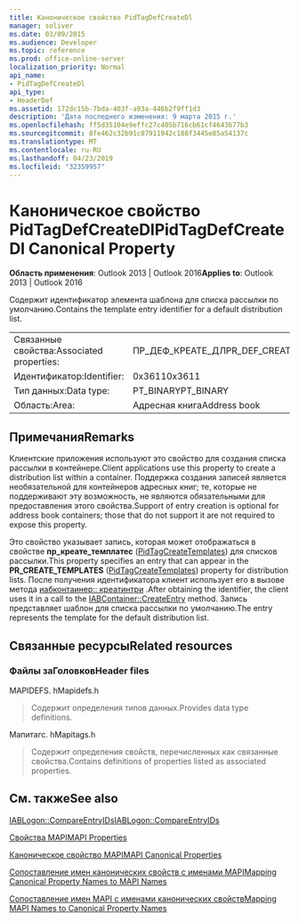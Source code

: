 ```yaml
---
title: Каноническое свойство PidTagDefCreateDl
manager: soliver
ms.date: 03/09/2015
ms.audience: Developer
ms.topic: reference
ms.prod: office-online-server
localization_priority: Normal
api_name:
- PidTagDefCreateDl
api_type:
- HeaderDef
ms.assetid: 172dc15b-7bda-403f-a93a-446b2f9ff1d3
description: 'Дата последнего изменения: 9 марта 2015 г.'
ms.openlocfilehash: ff5d35104e9effc27c405b716cb61cf4643677b3
ms.sourcegitcommit: 8fe462c32b91c87911942c188f3445e85a54137c
ms.translationtype: MT
ms.contentlocale: ru-RU
ms.lasthandoff: 04/23/2019
ms.locfileid: "32359957"
---
```

# <a name="pidtagdefcreatedl-canonical-property"></a><span data-ttu-id="7986e-103">Каноническое свойство PidTagDefCreateDl</span><span class="sxs-lookup"><span data-stu-id="7986e-103">PidTagDefCreateDl Canonical Property</span></span>

  
  
<span data-ttu-id="7986e-104">**Область применения**: Outlook 2013 | Outlook 2016</span><span class="sxs-lookup"><span data-stu-id="7986e-104">**Applies to**: Outlook 2013 | Outlook 2016</span></span> 
  
<span data-ttu-id="7986e-105">Содержит идентификатор элемента шаблона для списка рассылки по умолчанию.</span><span class="sxs-lookup"><span data-stu-id="7986e-105">Contains the template entry identifier for a default distribution list.</span></span> 
  
|||
|:-----|:-----|
|<span data-ttu-id="7986e-106">Связанные свойства:</span><span class="sxs-lookup"><span data-stu-id="7986e-106">Associated properties:</span></span>  <br/> |<span data-ttu-id="7986e-107">ПР_ДЕФ_КРЕАТЕ_ДЛ</span><span class="sxs-lookup"><span data-stu-id="7986e-107">PR_DEF_CREATE_DL</span></span>  <br/> |
|<span data-ttu-id="7986e-108">Идентификатор:</span><span class="sxs-lookup"><span data-stu-id="7986e-108">Identifier:</span></span>  <br/> |<span data-ttu-id="7986e-109">0x3611</span><span class="sxs-lookup"><span data-stu-id="7986e-109">0x3611</span></span>  <br/> |
|<span data-ttu-id="7986e-110">Тип данных:</span><span class="sxs-lookup"><span data-stu-id="7986e-110">Data type:</span></span>  <br/> |<span data-ttu-id="7986e-111">PT_BINARY</span><span class="sxs-lookup"><span data-stu-id="7986e-111">PT_BINARY</span></span>  <br/> |
|<span data-ttu-id="7986e-112">Область:</span><span class="sxs-lookup"><span data-stu-id="7986e-112">Area:</span></span>  <br/> |<span data-ttu-id="7986e-113">Адресная книга</span><span class="sxs-lookup"><span data-stu-id="7986e-113">Address book</span></span>  <br/> |
   
## <a name="remarks"></a><span data-ttu-id="7986e-114">Примечания</span><span class="sxs-lookup"><span data-stu-id="7986e-114">Remarks</span></span>

<span data-ttu-id="7986e-115">Клиентские приложения используют это свойство для создания списка рассылки в контейнере.</span><span class="sxs-lookup"><span data-stu-id="7986e-115">Client applications use this property to create a distribution list within a container.</span></span> <span data-ttu-id="7986e-116">Поддержка создания записей является необязательной для контейнеров адресных книг; те, которые не поддерживают эту возможность, не являются обязательными для предоставления этого свойства.</span><span class="sxs-lookup"><span data-stu-id="7986e-116">Support of entry creation is optional for address book containers; those that do not support it are not required to expose this property.</span></span> 
  
<span data-ttu-id="7986e-117">Это свойство указывает запись, которая может отображаться в свойстве **пр_креате_темплатес** ([PidTagCreateTemplates](pidtagcreatetemplates-canonical-property.md)) для списков рассылки.</span><span class="sxs-lookup"><span data-stu-id="7986e-117">This property specifies an entry that can appear in the **PR_CREATE_TEMPLATES** ([PidTagCreateTemplates](pidtagcreatetemplates-canonical-property.md)) property for distribution lists.</span></span> <span data-ttu-id="7986e-118">После получения идентификатора клиент использует его в вызове метода [иабконтаинер:: креатинтри](iabcontainer-createentry.md) .</span><span class="sxs-lookup"><span data-stu-id="7986e-118">After obtaining the identifier, the client uses it in a call to the [IABContainer::CreateEntry](iabcontainer-createentry.md) method.</span></span> <span data-ttu-id="7986e-119">Запись представляет шаблон для списка рассылки по умолчанию.</span><span class="sxs-lookup"><span data-stu-id="7986e-119">The entry represents the template for the default distribution list.</span></span> 
  
## <a name="related-resources"></a><span data-ttu-id="7986e-120">Связанные ресурсы</span><span class="sxs-lookup"><span data-stu-id="7986e-120">Related resources</span></span>

### <a name="header-files"></a><span data-ttu-id="7986e-121">Файлы заГоловков</span><span class="sxs-lookup"><span data-stu-id="7986e-121">Header files</span></span>

<span data-ttu-id="7986e-122">MAPIDEFS. h</span><span class="sxs-lookup"><span data-stu-id="7986e-122">Mapidefs.h</span></span>
  
> <span data-ttu-id="7986e-123">Содержит определения типов данных.</span><span class="sxs-lookup"><span data-stu-id="7986e-123">Provides data type definitions.</span></span>
    
<span data-ttu-id="7986e-124">Мапитагс. h</span><span class="sxs-lookup"><span data-stu-id="7986e-124">Mapitags.h</span></span>
  
> <span data-ttu-id="7986e-125">Содержит определения свойств, перечисленных как связанные свойства.</span><span class="sxs-lookup"><span data-stu-id="7986e-125">Contains definitions of properties listed as associated properties.</span></span>
    
## <a name="see-also"></a><span data-ttu-id="7986e-126">См. также</span><span class="sxs-lookup"><span data-stu-id="7986e-126">See also</span></span>



[<span data-ttu-id="7986e-127">IABLogon::CompareEntryIDs</span><span class="sxs-lookup"><span data-stu-id="7986e-127">IABLogon::CompareEntryIDs</span></span>](iablogon-compareentryids.md)


[<span data-ttu-id="7986e-128">Свойства MAPI</span><span class="sxs-lookup"><span data-stu-id="7986e-128">MAPI Properties</span></span>](mapi-properties.md)
  
[<span data-ttu-id="7986e-129">Каноническое свойство MAPI</span><span class="sxs-lookup"><span data-stu-id="7986e-129">MAPI Canonical Properties</span></span>](mapi-canonical-properties.md)
  
[<span data-ttu-id="7986e-130">Сопоставление имен канонических свойств с именами MAPI</span><span class="sxs-lookup"><span data-stu-id="7986e-130">Mapping Canonical Property Names to MAPI Names</span></span>](mapping-canonical-property-names-to-mapi-names.md)
  
[<span data-ttu-id="7986e-131">Сопоставление имен MAPI с именами канонических свойств</span><span class="sxs-lookup"><span data-stu-id="7986e-131">Mapping MAPI Names to Canonical Property Names</span></span>](mapping-mapi-names-to-canonical-property-names.md)

